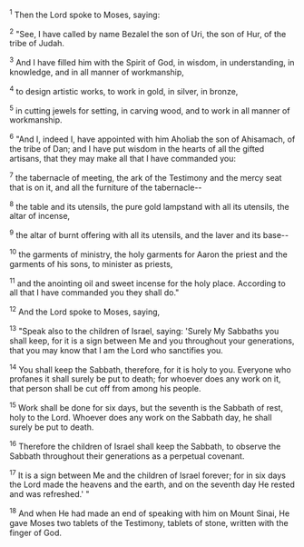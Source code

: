 <sup>1</sup> 
Then the Lord spoke to Moses, saying: 

<sup>2</sup> 
"See, I have called by name Bezalel the son of Uri, the son of Hur, of the tribe of Judah. 

<sup>3</sup> 
And I have filled him with the Spirit of God, in wisdom, in understanding, in knowledge, and in all manner of workmanship, 

<sup>4</sup> 
to design artistic works, to work in gold, in silver, in bronze, 

<sup>5</sup> 
in cutting jewels for setting, in carving wood, and to work in all manner of workmanship. 

<sup>6</sup> 
"And I, indeed I, have appointed with him Aholiab the son of Ahisamach, of the tribe of Dan; and I have put wisdom in the hearts of all the gifted artisans, that they may make all that I have commanded you: 

<sup>7</sup> 
the tabernacle of meeting, the ark of the Testimony and the mercy seat that is on it, and all the furniture of the tabernacle-- 

<sup>8</sup> 
the table and its utensils, the pure gold lampstand with all its utensils, the altar of incense, 

<sup>9</sup> 
the altar of burnt offering with all its utensils, and the laver and its base-- 

<sup>10</sup> 
the garments of ministry, the holy garments for Aaron the priest and the garments of his sons, to minister as priests, 

<sup>11</sup> 
and the anointing oil and sweet incense for the holy place. According to all that I have commanded you they shall do." 

<sup>12</sup> 
And the Lord spoke to Moses, saying, 

<sup>13</sup> 
"Speak also to the children of Israel, saying: 'Surely My Sabbaths you shall keep, for it is a sign between Me and you throughout your generations, that you may know that I am the Lord who sanctifies you. 

<sup>14</sup> 
You shall keep the Sabbath, therefore, for it is holy to you. Everyone who profanes it shall surely be put to death; for whoever does any work on it, that person shall be cut off from among his people. 

<sup>15</sup> 
Work shall be done for six days, but the seventh is the Sabbath of rest, holy to the Lord. Whoever does any work on the Sabbath day, he shall surely be put to death. 

<sup>16</sup> 
Therefore the children of Israel shall keep the Sabbath, to observe the Sabbath throughout their generations as a perpetual covenant. 

<sup>17</sup> 
It is a sign between Me and the children of Israel forever; for in six days the Lord made the heavens and the earth, and on the seventh day He rested and was refreshed.' " 

<sup>18</sup> 
And when He had made an end of speaking with him on Mount Sinai, He gave Moses two tablets of the Testimony, tablets of stone, written with the finger of God.